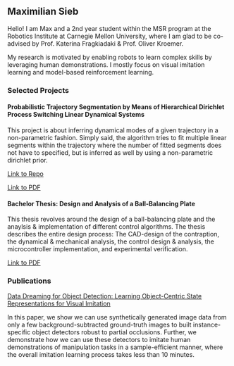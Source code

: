 ## Maximilian Sieb

Hello! I am Max and a 2nd year student within the MSR program at the Robotics Institute at Carnegie Mellon University, where I am glad to be co-advised by Prof. Katerina Fragkiadaki & Prof. Oliver Kroemer.

My research is motivated by enabling robots to learn complex skills by leveraging human demonstrations. I mostly focus on visual imitation learning and model-based reinforcement learning.

### Selected Projects

#### Probabilistic Trajectory Segmentation by Means of Hierarchical Dirichlet Process Switching Linear Dynamical Systems

This project is about inferring dynamical modes of a given trajectory in a non-parametric fashion. Simply said, the algorithm tries to fit multiple linear segments within the trajectory where the number of fitted segments does not have to specified, but is inferred as well by using a non-parametric dirichlet prior.

[Link to Repo](https://github.com/msieb1/switching-linear-dynamical-systems)

[Link to PDF](pdf/HDP_SLDS.pdf)

#### Bachelor Thesis: Design and Analysis of a Ball-Balancing Plate

This thesis revolves around the design of a ball-balancing plate and the anaylsis & implementation of different control algorithms. The thesis describes the entire design process: The CAD-design of the contraption, the dynamical & mechanical analysis, the control design & analysis, the microcontroller implementation, and experimental verification.

[Link to PDF](pdf/bachelor_thesis.pdf)
      



### Publications

[Data Dreaming for Object Detection: Learning Object-Centric State Representations for Visual Imitation](pdf/ddfod.pdf) 

In this paper, we show we can use synthetically generated image data from only a few background-subtracted ground-truth images to built instance-specific object detectors robust to partial occlusions. Further, we demonstrate how we can use these detectors to imitate human demonstrations of manipulation tasks in a sample-efficient manner, where the overall imitation learning process takes less than 10 minutes.
